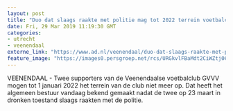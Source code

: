 ```yaml
---
layout: post
title: "Duo dat slaags raakte met politie mag tot 2022 terrein voetbalclub GVVV niet meer op"
date: Fri, 29 Mar 2019 11:19:30 GMT
categories: 
- utrecht 
- veenendaal 
externe_link: "https://www.ad.nl/veenendaal/duo-dat-slaags-raakte-met-politie-mag-tot-2022-terrein-voetbalclub-gvvv-niet-meer-op~a859ec0b/"
feature_image: "https://images0.persgroep.net/rcs/URGkvlFBaMdt2CiWZtj06rgCkqc/diocontent/144039408/_fitwidth/400/?appId=21791a8992982cd8da851550a453bd7f&quality=0.7"
---
```


VEENENDAAL - Twee supporters van de Veenendaalse voetbalclub GVVV mogen tot 1 januari 2022 het terrein van de club niet meer op. Dat heeft het algemeen bestuur vandaag bekend gemaakt nadat de twee op 23 maart in dronken toestand slaags raakten met de politie.
